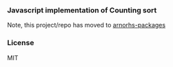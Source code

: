 ### Javascript implementation of Counting sort

Note, this project/repo has moved to [arnorhs-packages](https://github.com/arnorhs/arnorhs-packages/tree/master/pkg/countingsort)

### License

MIT
